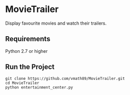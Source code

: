 # MovieTrailer
Display favourite movies and watch their trailers.

## Requirements
Python 2.7 or higher

## Run the Project
```
git clone https://github.com/vmath89/MovieTrailer.git
cd MovieTrailer
python entertainment_center.py
```